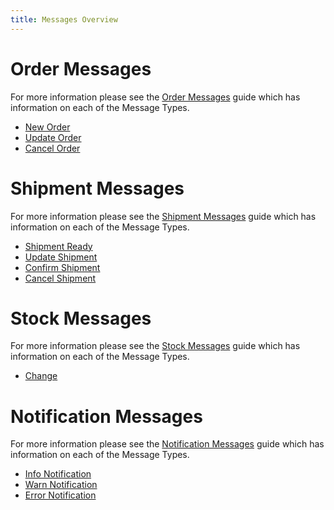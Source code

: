 ```yaml
---
title: Messages Overview
---
```


# Order Messages

For more information please see the [Order Messages](order_messages) guide which has information on each of the Message Types.

* [New Order](order_messages#ordernew)
* [Update Order](order_messages#orderupdate)
* [Cancel Order](order_messages#ordercancel)

# Shipment Messages

For more information please see the [Shipment Messages](shipment_messages) guide which has information on each of the Message Types.

* [Shipment Ready](shipment_messages#ready)
* [Update Shipment](shipment_messages#update)
* [Confirm Shipment](shipment_messages#confirm)
* [Cancel Shipment](shipment_messages#cancel)

<!-- # Payment Messages

For more information please see the [Payment Messages](payment_messages) guide which has information on each of the Message Types.

* [New Payment](payment_messages#new)
* [Capture Payment](payment_messages#capture)
* [Cancel Payment](payment_messages#cancel)
* [Void Payment](payment_messages#void)
 -->
# Stock Messages

For more information please see the [Stock Messages](stock_messages) guide which has information on each of the Message Types.

* [Change](stock_messages#change)

# Notification Messages

For more information please see the [Notification Messages](notification_messages) guide which has information on each of the Message Types.

* [Info Notification](notification_messages#info)
* [Warn Notification](notification_messages#warn)
* [Error Notification](notification_messages#error)